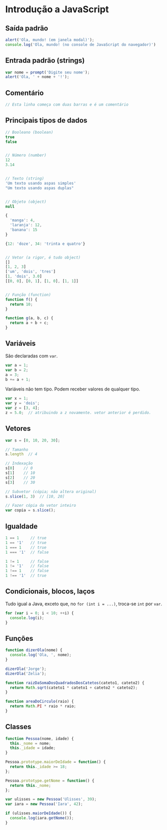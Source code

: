 # Introdução a JavaScript

## Saída padrão
```javascript
alert('Ola, mundo! (em janela modal)');
console.log('Ola, mundo! (no console de JavaScript do navegador)')
```

## Entrada padrão (strings)
```javascript
var nome = prompt('Digite seu nome');
alert('Ola, ' + nome + '!');
```

## Comentário
```javascript
// Esta linha começa com duas barras e é um comentário
```

## Principais tipos de dados
```javascript
// Booleano (boolean)
true
false


// Número (number)
12
3.14


// Texto (string)
'Um texto usando aspas simples'
"Um texto usando aspas duplas"


// Objeto (object)
null

{
  'manga': 4,
  'laranja': 12,
  'banana': 15
}

{12: 'doze', 34: 'trinta e quatro'}


// Vetor (a rigor, é tudo object)
[]
[1, 2, 3]
['um', 'dois', 'tres']
[1, 'dois', 3.0]
[[0, 0], [0, 1], [1, 0], [1, 1]]


// Função (function)
function f() {
  return 10;
}

function g(a, b, c) {
  return a + b + c;
}
```

## Variáveis
São declaradas com ```var```.
```javascript
var a = 1;
var b = 2;
a = 3;
b += a + 1;
```

Variáveis não tem tipo. Podem receber valores de qualquer tipo.
```javascript
var x = 1;
var y = 'dois';
var z = [3, 4];
z = 5.0;  // atribuindo a z novamente. vetor anterior é perdido.
```

## Vetores
```javascript
var s = [0, 10, 20, 30];

// Tamanho
s.length  // 4

// Indexação
s[0]    // 0
s[1]    // 10
s[2]    // 20
s[3]    // 30

// Subvetor (cópia; não altera original)
s.slice(1, 3)  // [10, 20]

// Fazer cópia do vetor inteiro
var copia = s.slice();
```

## Igualdade
```javascript
1 == 1     // true
1 == '1'   // true
1 === 1    // true
1 === '1'  // false

1 != 1     // false
1 != '1'   // false
1 !== 1    // false
1 !== '1'  // true
```

## Condicionais, blocos, laços
Tudo igual a Java, exceto que, no ```for (int i = ...)```, troca-se ```int``` por ```var```.
```javascript
for (var i = 0; i < 10; ++i) {
  console.log(i);
}
```

## Funções
```javascript
function dizerOla(nome) {
  console.log('Ola, ', nome);
}

dizerOla('Jorge');
dizerOla('Zelia');
```

```javascript
function raizDaSomaDosQuadradosDosCatetos(cateto1, cateto2) {
  return Math.sqrt(cateto1 * cateto1 + cateto2 * cateto2);
}

function areaDoCirculo(raio) {
  return Math.PI * raio * raio;
}
```

## Classes
```javascript
function Pessoa(nome, idade) {
  this._nome = nome;
  this._idade = idade;
}

Pessoa.prototype.maiorDeIdade = function() {
  return this._idade >= 18;
};

Pessoa.prototype.getNome = function() {
  return this._nome;
};

var ulisses = new Pessoa('Ulisses', 39);
var iara = new Pessoa('Iara', 42);

if (ulisses.maiorDeIdade()) {
  console.log(iara.getNome());
}
```
